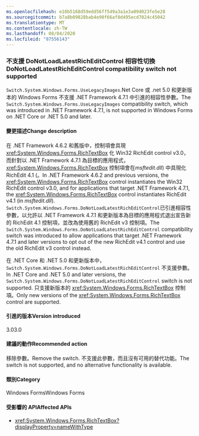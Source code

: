 ```yaml
---
ms.openlocfilehash: e10b5168d59edd56ff549a3a1e3a09d023fe5e28
ms.sourcegitcommit: b7a8b09828bab4e90f66af8d495ecd7024c45042
ms.translationtype: MT
ms.contentlocale: zh-TW
ms.lasthandoff: 08/04/2020
ms.locfileid: "87556143"
---
```

### <a name="donotloadlatestricheditcontrol-compatibility-switch-not-supported"></a><span data-ttu-id="4f18d-101">不支援 DoNotLoadLatestRichEditControl 相容性切換</span><span class="sxs-lookup"><span data-stu-id="4f18d-101">DoNotLoadLatestRichEditControl compatibility switch not supported</span></span>

<span data-ttu-id="4f18d-102">`Switch.System.Windows.Forms.UseLegacyImages`.Net Core 或 .net 5.0 和更新版本的 Windows Forms 不支援 .NET Framework 4.7.1 中引進的相容性參數。</span><span class="sxs-lookup"><span data-stu-id="4f18d-102">The `Switch.System.Windows.Forms.UseLegacyImages` compatibility switch, which was introduced in .NET Framework 4.7.1, is not supported in Windows Forms on .NET Core or .NET 5.0 and later.</span></span>

#### <a name="change-description"></a><span data-ttu-id="4f18d-103">變更描述</span><span class="sxs-lookup"><span data-stu-id="4f18d-103">Change description</span></span>

<span data-ttu-id="4f18d-104">在 .NET Framework 4.6.2 和舊版中，控制項會具現 <xref:System.Windows.Forms.RichTextBox> 化 Win32 RichEdit control v3.0，而針對以 .NET Framework 4.7.1 為目標的應用程式， <xref:System.Windows.Forms.RichTextBox> 控制項會在*msftedit.dll*) 中具現化 RichEdit 4.1 (。</span><span class="sxs-lookup"><span data-stu-id="4f18d-104">In .NET Framework 4.6.2 and previous versions, the <xref:System.Windows.Forms.RichTextBox> control instantiates the Win32 RichEdit control v3.0, and for applications that target .NET Framework 4.7.1, the  <xref:System.Windows.Forms.RichTextBox> control instantiates RichEdit v4.1 (in *msftedit.dll*).</span></span> <span data-ttu-id="4f18d-105">`Switch.System.Windows.Forms.DoNotLoadLatestRichEditControl`已引進相容性參數，以允許以 .NET Framework 4.7.1 和更新版本為目標的應用程式退出宣告新的 RichEdit 4.1 控制項，並改為使用舊的 RichEdit v3 控制項。</span><span class="sxs-lookup"><span data-stu-id="4f18d-105">The `Switch.System.Windows.Forms.DoNotLoadLatestRichEditControl` compatibility switch was introduced to allow applications that target .NET Framework 4.7.1 and later versions to opt out of the new RichEdit v4.1 control and use the old RichEdit v3 control instead.</span></span>

<span data-ttu-id="4f18d-106">在 .NET Core 和 .NET 5.0 和更新版本中， `Switch.System.Windows.Forms.DoNotLoadLatestRichEditControl` 不支援參數。</span><span class="sxs-lookup"><span data-stu-id="4f18d-106">In .NET Core and .NET 5.0 and later versions, the `Switch.System.Windows.Forms.DoNotLoadLatestRichEditControl` switch is not supported.</span></span> <span data-ttu-id="4f18d-107">只支援新版本的 <xref:System.Windows.Forms.RichTextBox> 控制項。</span><span class="sxs-lookup"><span data-stu-id="4f18d-107">Only new versions of the <xref:System.Windows.Forms.RichTextBox> control are supported.</span></span>

#### <a name="version-introduced"></a><span data-ttu-id="4f18d-108">引進的版本</span><span class="sxs-lookup"><span data-stu-id="4f18d-108">Version introduced</span></span>

<span data-ttu-id="4f18d-109">3.0</span><span class="sxs-lookup"><span data-stu-id="4f18d-109">3.0</span></span>

#### <a name="recommended-action"></a><span data-ttu-id="4f18d-110">建議的動作</span><span class="sxs-lookup"><span data-stu-id="4f18d-110">Recommended action</span></span>

<span data-ttu-id="4f18d-111">移除參數。</span><span class="sxs-lookup"><span data-stu-id="4f18d-111">Remove the switch.</span></span> <span data-ttu-id="4f18d-112">不支援此參數，而且沒有可用的替代功能。</span><span class="sxs-lookup"><span data-stu-id="4f18d-112">The switch is not supported, and no alternative functionality is available.</span></span>

#### <a name="category"></a><span data-ttu-id="4f18d-113">類別</span><span class="sxs-lookup"><span data-stu-id="4f18d-113">Category</span></span>

<span data-ttu-id="4f18d-114">Windows Forms</span><span class="sxs-lookup"><span data-stu-id="4f18d-114">Windows Forms</span></span>

#### <a name="affected-apis"></a><span data-ttu-id="4f18d-115">受影響的 API</span><span class="sxs-lookup"><span data-stu-id="4f18d-115">Affected APIs</span></span>

- <xref:System.Windows.Forms.RichTextBox?displayProperty=nameWithType>

<!-- 

#### Affected APIs

-  `T:System.Windows.Forms.RichTextBox` 

-->
